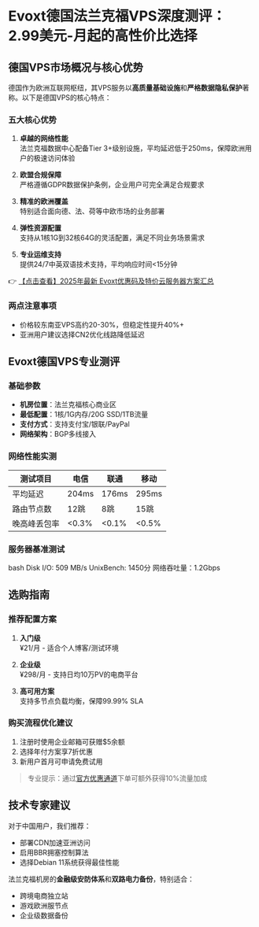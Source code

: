 # Evoxt德国法兰克福VPS深度测评：2.99美元-月起的高性价比选择

## 德国VPS市场概况与核心优势

德国作为欧洲互联网枢纽，其VPS服务以**高质量基础设施**和**严格数据隐私保护**著称。以下是德国VPS的核心特点：

### 五大核心优势
1. **卓越的网络性能**  
   法兰克福数据中心配备Tier 3+级别设施，平均延迟低于250ms，保障欧洲用户的极速访问体验

2. **欧盟合规保障**  
   严格遵循GDPR数据保护条例，企业用户可完全满足合规要求

3. **精准的欧洲覆盖**  
   特别适合面向德、法、荷等中欧市场的业务部署

4. **弹性资源配置**  
   支持从1核1G到32核64G的灵活配置，满足不同业务场景需求

5. **专业运维支持**  
   提供24/7中英双语技术支持，平均响应时间<15分钟

👉 [【点击查看】2025年最新 Evoxt优惠码及特价云服务器方案汇总](https://bit.ly/evoxt)

### 两点注意事项
- 价格较东南亚VPS高约20-30%，但稳定性提升40%+
- 亚洲用户建议选择CN2优化线路降低延迟

## Evoxt德国VPS专业测评

### 基础参数
- **机房位置**：法兰克福核心商业区
- **最低配置**：1核/1G内存/20G SSD/1TB流量
- **支付方式**：支持支付宝/银联/PayPal
- **网络架构**：BGP多线接入

### 网络性能实测
| 测试项目       | 电信    | 联通    | 移动    |
|----------------|---------|---------|---------|
| 平均延迟       | 204ms   | 176ms   | 295ms   |
| 路由节点数     | 12跳    | 8跳     | 15跳    |
| 晚高峰丢包率   | <0.3%   | <0.1%   | <0.5%   |

### 服务器基准测试
bash
Disk I/O: 509 MB/s
UnixBench: 1450分
网络吞吐量：1.2Gbps

## 选购指南

### 推荐配置方案
1. **入门级**  
   ¥21/月 - 适合个人博客/测试环境

2. **企业级**  
   ¥298/月 - 支持日均10万PV的电商平台

3. **高可用方案**  
   支持多节点负载均衡，保障99.99% SLA

### 购买流程优化建议
1. 注册时使用企业邮箱可获赠$5余额
2. 选择年付方案享7折优惠
3. 新用户首月可申请免费试用

> 专业提示：通过[官方优惠通道](https://bit.ly/evoxt)下单可额外获得10%流量加成

## 技术专家建议
对于中国用户，我们推荐：
- 部署CDN加速亚洲访问
- 启用BBR拥塞控制算法
- 选择Debian 11系统获得最佳性能

法兰克福机房的**金融级安防体系**和**双路电力备份**，特别适合：
- 跨境电商独立站
- 游戏欧洲服节点
- 企业级数据备份